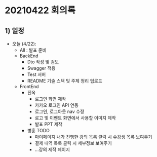 # 20210422 회의록

## 1) 일정

- 오늘 (4/22): 
    - All : 발표 준비
    - BackEnd
        - Dto 작성 및 검토
        - Swagger 적용
        - Test 서버
        - README 기술 스택 및 주제 정리 업로드
    - FrontEnd
        - 진옥
            - 로그인 화면 제작
            - 카카오 로그인 API 연동
            - 로그인, 로그아웃 nav 수정
            - 로고 및 이벤트 화면에서 사용할 이미지 제작
            - 발표 PPT 제작
        - 병훈 TODO
            - 마이페이지 내가 진행한 강의 목록 클릭 시 수강생 목록 보여주기
            - 결제 내역 목록 클릭 시 세부정보 보여주기
            - ...강의 제작 페이지
